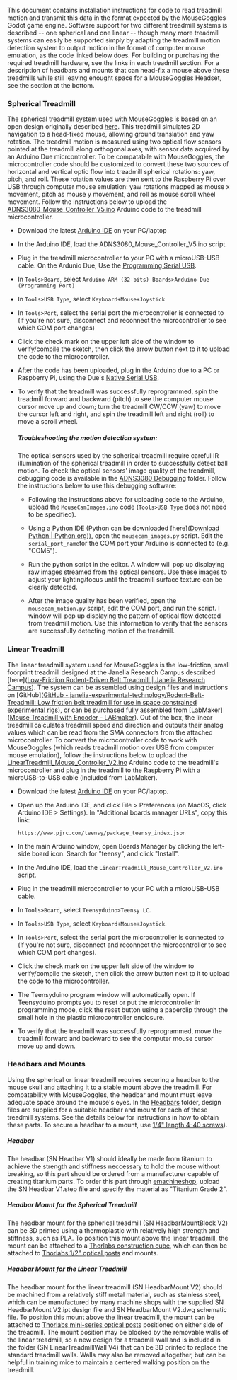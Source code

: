 This document contains installation instructions for code to read treadmill motion and transmit this data in the format expected by the MouseGoggles Godot game engine. Software support for two different treadmill systems is described -- one spherical and one linear -- though many more treadmill systems can easily be supported simply by adapting the treadmill motion detection system to output motion in the format of computer mouse emulation, as the code linked below does. For building or purchasing the required treadmill hardware, see the links in each treadmill section. For a description of headbars and mounts that can head-fix a mouse above these treadmills while still leaving enought space for a MouseGoggles Headset, see the section at the bottom.

### Spherical Treadmill

The spherical treadmill system used with MouseGoggles is based on an open design originally described [here](https://pubmed.ncbi.nlm.nih.gov/19829374/). This treadmill simulates 2D navigation to a head-fixed mouse, allowing ground translation and yaw rotation. The treadmill motion is measured using two optical flow sensors pointed at the treadmill along orthogonal axes, with sensor data acquired by an Arduino Due micrcontroller. To be compatabile with MouseGoggles, the microcontroller code should be customized to convert these two sources of horizontal and vertical optic flow into treadmill spherical rotations: yaw, pitch, and roll. These rotation values are then sent to the Raspberry Pi over USB through computer mouse emulation: yaw rotations mapped as mouse x movement, pitch as mouse y movement, and roll as mouse scroll wheel movement. Follow the instructions below to upload the [ADNS3080_Mouse_Controller_V5.ino](https://github.com/sn-lab/MouseGoggles/blob/main/Other%20Hardware/Spherical%20Treadmill/ADNS3080_Mouse_Controller_V5/ADNS3080_Mouse_Controller_V5.ino) Arduino code to the treadmill microcontroller.

- Download the latest [Arduino IDE](https://www.arduino.cc/en/software) on your PC/laptop

- In the Arduino IDE, load the ADNS3080_Mouse_Controller_V5.ino script.

- Plug in the treadmill microcontroller to your PC with a microUSB-USB cable. On the Ardunio Due, Use the [Programming Serial USB](https://wiki-content.arduino.cc/en/Guide/ArduinoDue).

- In `Tools>Board`, select `Arduino ARM (32-bits) Boards>Arduino Due (Programming Port)`

- In `Tools>USB Type`, select `Keyboard+Mouse+Joystick`

- In `Tools>Port`, select the serial port the microcontroller is connected to (if you're not sure, disconnect and reconnect the microcontroller to see which COM port changes)

- Click the check mark on the upper left side of the window to verify/compile the sketch, then click the arrow button next to it to upload the code to the microcontroller.

- After the code has been uploaded, plug in the Arduino due to a PC or Raspberry Pi, using the Due's [Native Serial USB](https://wiki-content.arduino.cc/en/Guide/ArduinoDue).

- To verify that the treadmill was successfully reprogrammed, spin the treadmill forward and backward (pitch) to see the computer mouse cursor move up and down; turn the treadmill CW/CCW (yaw) to move the cursor left and right, and spin the treadmill left and right (roll) to move a scroll wheel.
  
  ##### Troubleshooting the motion detection system:
  
  The optical sensors used by the spherical treadmill require careful IR illumination of the spherical treadmill in order to successfully detect ball motion. To check the optical sensors' image quality of the treadmill, debugging code is available in the [ADNS3080 Debugging](https://github.com/sn-lab/MouseGoggles/tree/main/Other%20Hardware/Spherical%20Treadmill/ADNS3080%20Debugging) folder. Follow the instructions below to use this debugging software:
  
  * Following the instructions above for uploading code to the Arduino, upload the `MouseCamImages.ino` code (`Tools>USB Type` does not need to be specified).
  
  * Using a Python IDE (Python can be downloaded [here]([Download Python | Python.org](https://www.python.org/downloads/))), open the `mousecam_images.py` script. Edit the `serial_port_name`for the COM port your Arduino is connected to (e.g. "COM5").
  
  * Run the python script in the editor. A window will pop up displaying raw images streamed from the optical sensors. Use these images to adjust your lighting/focus until the treadmill surface texture can be clearly detected.
  
  * After the image quality has been verified, open the `mousecam_motion.py` script, edit the COM port, and run the script. I window will pop up displaying the pattern of optical flow detected from treadmill motion. Use this information to verify that the sensors are successfully detecting motion of the treadmill.

### Linear Treadmill

The linear treadmill system used for MouseGoggles is the low-friction, small foorprint treadmill designed at the Janelia Research Campus described [here]([Low-Friction Rodent-Driven Belt Treadmill | Janelia Research Campus](https://www.janelia.org/open-science/low-friction-rodent-driven-belt-treadmill)). The system can be assembled using design files and instructions on [GitHub]([GitHub - janelia-experimental-technology/Rodent-Belt-Treadmill: Low friction belt treadmill for use in space constrained experimental rigs](https://github.com/janelia-experimental-technology/Rodent-Belt-Treadmill)), or can be purchased fully assembled from [LabMaker]([Mouse Treadmill with Encoder - LABmaker](https://www.labmaker.org/products/mouse-treadmill-with-encoder)). Out of the box, the linear treadmill calculates treadmill speed and direction and outputs their analog values which can be read from the SMA connectors from the attached microcontroller. To convert the microcontroller code to work with MouseGoggles (which reads treadmill motion over USB from computer mouse emulation), follow the instructions below to upload the [LinearTreadmill_Mouse_Controller_V2.ino](https://github.com/sn-lab/MouseGoggles/blob/main/Other%20Hardware/Linear%20Treadmill/LinearTreadmill_Mouse_Controller_V2/LinearTreadmill_Mouse_Controller_V2.ino) Arduino code to the treadmill's microcontroller and plug in the treadmill to the Raspberry Pi with a microUSB-to-USB cable (included from LabMaker).

- Download the latest [Arduino IDE](https://www.arduino.cc/en/software) on your PC/laptop.

- Open up the Arduino IDE, and click File > Preferences (on MacOS, click Arduino IDE > Settings). In "Additional boards manager URLs", copy this link:
  
  `https://www.pjrc.com/teensy/package_teensy_index.json`

- In the main Arduino window, open Boards Manager by clicking the left-side board icon. Search for "teensy", and click "Install".

- In the Arduino IDE, load the `LinearTreadmill_Mouse_Controller_V2.ino` script.

- Plug in the treadmill microcontroller to your PC with a microUSB-USB cable.

- In `Tools>Board`, select `Teensyduino>Teensy LC`.

- In `Tools>USB Type`, select `Keyboard+Mouse+Joystick`.

- In `Tools>Port`, select the serial port the microcontroller is connected to (if you're not sure, disconnect and reconnect the microcontroller to see which COM port changes).

- Click the check mark on the upper left side of the window to verify/compile the sketch, then click the arrow button next to it to upload the code to the microcontroller.

- The Teensyduino program window will automatically open. If Teensyduino prompts you to reset or put the microcontroller in programming mode, click the reset button using a paperclip through the small hole in the plastic microcontroller enclosure.

- To verify that the treadmill was successfully reprogrammed, move the treadmill forward and backward to see the computer mouse cursor move up and down.

### Headbars and Mounts

Using the spherical or linear treadmill requires securing a headbar to the mouse skull and attaching it to a stable mount above the treadmill. For compatability with MouseGoggles, the headbar and mount must leave adequate space around the mouse's eyes. In the [Headbars](https://github.com/sn-lab/MouseGoggles/tree/main/Other%20Hardware/Headbars) folder, design files are supplied for a suitable headbar and mount for each of these treadmill systems. See the details below for instructions in how to obtain these parts. To secure a headbar to a mount, use [1/4" length 4-40 screws](https://www.mcmaster.com/93615A110/)).

##### Headbar

The headbar (SN Headbar V1) should ideally be made from titanium to achieve the strength and stiffness neccessary to hold the mouse without breaking, so this part should be ordered from a manufacturer capable of creating titanium parts. To order this part through [emachineshop](), upload the SN Headbar V1.step file and specify the material as "Titanium Grade 2".

##### Headbar Mount for the Spherical Treadmill

The headbar mount for the spherical treadmill (SN HeadbarMountBlock V2) can be 3D printed using a thermoplastic with relatively high strength and stiffness, such as PLA. To position this mount above the linear treadmill, the mount can be attached to a [Thorlabs construction cube](https://www.thorlabs.com/thorproduct.cfm?partnumber=RM1F), which can then be attached to [Thorlabs 1/2" optical posts](https://www.thorlabs.com/navigation.cfm?guide_id=52) and mounts.

##### Headbar Mount for the Linear Treadmill

The headbar mount for the linear treadmill (SN HeadbarMount V2) should be machined from a relatively stiff metal material, such as stainless steel, which can be manufactured by many machine shops with the supplied SN HeadbarMount V2.ipt design file and SN HeadbarMount V2.dwg schematic file. To position this mount above the linear treadmill, the mount can be attached to [Thorlabs mini-series optical posts](https://www.thorlabs.com/navigation.cfm?guide_id=2249) positioned on either side of the treadmill. The mount position may be blocked by the removable walls of the linear treadmill, so a new design for a treadmill wall and is included in the folder (SN LinearTreadmillWall V4) that can be 3D printed to replace the standard treadmill walls. Walls may also be removed altogether, but can be helpful in training mice to maintain a centered walking position on the treadmill.
